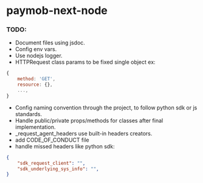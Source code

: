 # paymob-next-node

### TODO:
- Document files using jsdoc.
- Config env vars.
- Use nodejs logger.
- HTTPRequest class params to be fixed single object ex:
```javascript
{
    method: 'GET',
    resource: {},
    ...,
}
```
- Config naming convention through the project, to follow python sdk or js standards.
- Handle public/private props/methods for classes after final implementation. 
- _request_agent_headers use built-in headers creators.
- add CODE_OF_CONDUCT file
- handle missed headers like python sdk: 
```json
{
    "sdk_request_client": "",
    "sdk_underlying_sys_info": "",
}
```